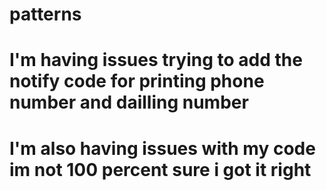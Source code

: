# patterns
# I'm having issues trying to add the notify code for printing phone number and dailling number 
# I'm also having issues with my code im not 100 percent sure i got it right
